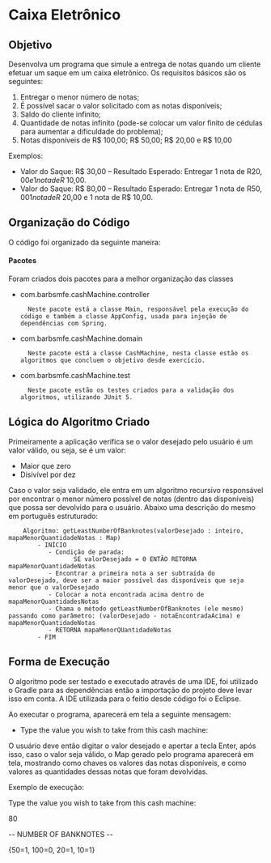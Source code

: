 # Caixa Eletrônico 

## Objetivo

Desenvolva um programa que simule a entrega de notas quando um cliente efetuar um saque em um caixa eletrônico. Os requisitos básicos são os seguintes:

1. Entregar o menor número de notas;
2. É possível sacar o valor solicitado com as notas disponíveis;
3. Saldo do cliente infinito;
4. Quantidade de notas infinito (pode-se colocar um valor finito de cédulas para aumentar a dificuldade do problema);
5. Notas disponíveis de R$ 100,00; R$ 50,00; R$ 20,00 e R$ 10,00

Exemplos:

- Valor do Saque: R$ 30,00 – Resultado Esperado: Entregar 1 nota de R$20,00 e 1 nota de R$ 10,00.
- Valor do Saque: R$ 80,00 – Resultado Esperado: Entregar 1 nota de R$50,00 1 nota de R$ 20,00 e 1 nota de R$ 10,00.

## Organização do Código

O código foi organizado da seguinte maneira:

#### Pacotes

Foram criados dois pacotes para a melhor organização das classes

- com.barbsmfe.cashMachine.controller 

        Neste pacote está a classe Main, responsável pela execução do código e também a classe AppConfig, usada para injeção de dependências com Spring.

- com.barbsmfe.cashMachine.domain

        Neste pacote está a classe CashMachine, nesta classe estão os algoritmos que concluem o objetivo desde exercício.

- com.barbsmfe.cashMachine.test

        Neste pacote estão os testes criados para a validação dos algoritmos, utilizando JUnit 5.

## Lógica do Algoritmo Criado

Primeiramente a aplicação verifica se o valor desejado pelo usuário é um valor válido, ou seja, se é um valor:

- Maior que zero
- Disivível por dez

Caso o valor seja validado, ele entra em um algoritmo recursivo responsável por encontrar o menor número possível de notas (dentro das disponíveis) que possa ser devolvido para o usuário. Abaixo uma descrição do mesmo em português estruturado:

        Algoritmo: getLeastNumberOfBanknotes(valorDesejado : inteiro, mapaMenorQuantidadeNotas : Map)
            - INÍCIO
               - Condição de parada: 
                      SE valorDesejado = 0 ENTÃO RETORNA mapaMenorQuantidadeNotas
               - Encontrar a primeira nota a ser subtraída do valorDesejado, deve ser a maior possível das disponíveis que seja menor que o valorDesejado
               - Colocar a nota encontrada acima dentro de mapaMenorQuantidadesNotas
               - Chama o método getLeastNumberOfBanknotes (ele mesmo) passando como parâmetro: (valorDesejado - notaEncontradaAcima) e mapaMenorQuantidadeNotas
               - RETORNA mapaMenorQUantidadeNotas
            - FIM

## Forma de Execução

O algoritmo pode ser testado e executado através de uma IDE, foi utilizado o Gradle para as dependências então a importação do projeto deve levar isso em conta. A IDE utilizada para o feitio desde código foi o Eclipse.

Ao executar o programa, aparecerá em tela a seguinte mensagem: 

- Type the value you wish to take from this cash machine: 

O usuário deve então digitar o valor desejado e apertar a tecla Enter, após isso, caso o valor seja válido, o Map gerado pelo programa aparecerá em tela, mostrando como chaves os valores das notas disponíveis, e como valores as quantidades dessas notas que foram devolvidas. 

Exemplo de execução:

Type the value you wish to take from this cash machine: 

80

-- NUMBER OF BANKNOTES --

{50=1, 100=0, 20=1, 10=1}





